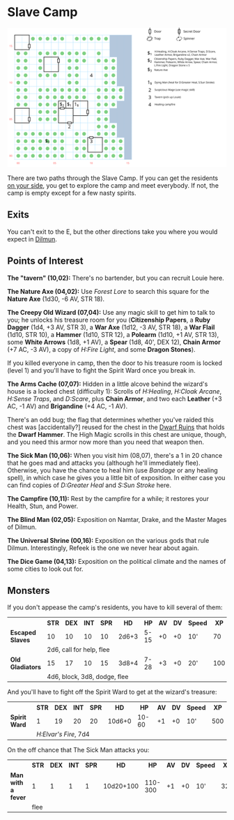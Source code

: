 # Slave Camp

![map](slave-camp.svg)

There are two paths through the Slave Camp. If you can get the residents [on your side](../walkthrough.md#the-purgatory-day-spa-and-salon-slave-camp), you get to explore the camp and meet everybody. If not, the camp is empty except for a few nasty spirits.

## Exits

You can't exit to the E, but the other directions take you where you would expect in [Dilmun](dilmun.md).

## Points of Interest

**The "tavern" (10,02):** There's no bartender, but you can recruit Louie here.

**The Nature Axe (04,02):** Use *Forest Lore* to search this square for the **Nature Axe** (1d30, -6 AV, STR 18).

**The Creepy Old Wizard (07,04):** Use any magic skill to get him to talk to you; he unlocks his treasure room for you (**Citizenship Papers**, a **Ruby Dagger** (1d4, +3 AV, STR 3), a **War Axe** (1d12, -3 AV, STR 18), a **War Flail** (1d10, STR 10), a **Hammer** (1d10, STR 12), a **Polearm** (1d10, +1 AV, STR 13), some **White Arrows** (1d8, +1 AV), a **Spear** (1d8, 40', DEX 12), **Chain Armor** (+7 AC, -3 AV), a copy of *H:Fire Light*, and some **Dragon Stones**).

If you killed everyone in camp, then the door to his treasure room is locked (level 1) and you'll have to fight the Spirit Ward once you break in.

**The Arms Cache (07,07):** Hidden in a little alcove behind the wizard's house is a locked chest (difficulty 1): Scrolls of *H:Healing*, *H:Cloak Arcane*, *H:Sense Traps*, and *D:Scare*, plus **Chain Armor**, and two each **Leather** (+3 AC, -1 AV) and **Brigandine** (+4 AC, -1 AV).

There's an odd bug; the flag that determines whether you've raided this chest was [accidentally?] reused for the chest in the [Dwarf Ruins](dwarf-ruins.md) that holds the **Dwarf Hammer**. The High Magic scrolls in this chest are unique, though, and you need this armor now more than you need that weapon then.

**The Sick Man (10,06):** When you visit him (08,07), there's a 1 in 20 chance that he goes mad and attacks you (although he'll immediately flee). Otherwise, you have the chance to heal him (use *Bandage* or any healing spell), in which case he gives you a little bit of exposition. In either case you can find copies of *D:Greater Heal* and *S:Sun Stroke* here.

**The Campfire (10,11):** Rest by the campfire for a while; it restores your Health, Stun, and Power.

**The Blind Man (02,05):** Exposition on Namtar, Drake, and the Master Mages of Dilmun.

**The Universal Shrine (00,16):** Exposition on the various gods that rule Dilmun. Interestingly, Refeek is the one we never hear about again.

**The Dice Game (04,13):** Exposition on the political climate and the names of some cities to look out for.

## Monsters

If you don't appease the camp's residents, you have to kill several of them:

<table>
  <tr>
    <th></th>
    <th>STR</th>
    <th>DEX</th>
    <th>INT</th>
    <th>SPR</th>
    <th>HD</th>
    <th>HP</th>
    <th>AV</th>
    <th>DV</th>
    <th>Speed</th>
    <th>XP</th>
  </tr>
    <tr>
    <td><b>Escaped Slaves</b></td>
    <td>10</td>
    <td>10</td>
    <td>10</td>
    <td>10</td>
    <td>2d6+3</td>
    <td>5-15</td>
    <td>+0</td>
    <td>+0</td>
    <td>10'</td>
    <td>70</td>
  </tr><tr>
    <td></td>
    <td colspan="10">2d6, call for help, flee</td>
  </tr>
  <tr>
    <td><b>Old Gladiators</b></td>
    <td>15</td>
    <td>17</td>
    <td>10</td>
    <td>15</td>
    <td>3d8+4</td>
    <td>7-28</td>
    <td>+3</td>
    <td>+0</td>
    <td>20'</td>
    <td>100</td>
  </tr><tr>
    <td></td>
    <td colspan="10">4d6, block, 3d8, dodge, flee</td>
  </tr>
</table>

And you'll have to fight off the Spirit Ward to get at the wizard's treasure:

<table>
  <tr>
    <th></th>
    <th>STR</th>
    <th>DEX</th>
    <th>INT</th>
    <th>SPR</th>
    <th>HD</th>
    <th>HP</th>
    <th>AV</th>
    <th>DV</th>
    <th>Speed</th>
    <th>XP</th>
  </tr>
  <tr>
    <td><b>Spirit Ward</b></td>
    <td>1</td>
    <td>19</td>
    <td>20</td>
    <td>20</td>
    <td>10d6+0</td>
    <td>10-60</td>
    <td>+1</td>
    <td>+0</td>
    <td>10'</td>
    <td>500</td>
  </tr><tr>
    <td></td>
    <td colspan="10"><i>H:Elvar's Fire</i>, 7d4</td>
  </tr>
</table>

On the off chance that The Sick Man attacks you:

<table>
  <tr>
    <th></th>
    <th>STR</th>
    <th>DEX</th>
    <th>INT</th>
    <th>SPR</th>
    <th>HD</th>
    <th>HP</th>
    <th>AV</th>
    <th>DV</th>
    <th>Speed</th>
    <th>XP</th>
  </tr>
  <tr>
    <td><b>Man with a fever</b></td>
    <td>1</td>
    <td>1</td>
    <td>1</td>
    <td>1</td>
    <td>10d20+100</td>
    <td>110-300</td>
    <td>+1</td>
    <td>+0</td>
    <td>10'</td>
    <td>320</td>
  </tr><tr>
    <td></td>
    <td colspan="10">flee</td>
  </tr>
</table>